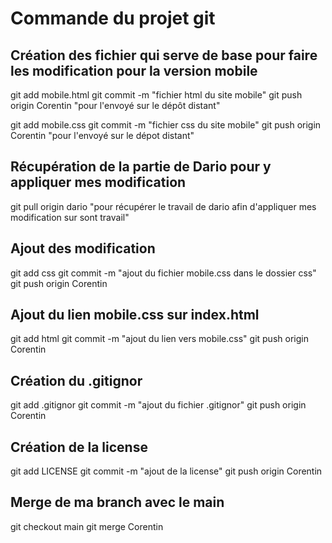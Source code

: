 # Commande du projet git

## Création des fichier qui serve de base pour faire les modification pour la version mobile

git add mobile.html
git commit -m "fichier html du site mobile"
git push origin Corentin "pour l'envoyé sur le dépôt distant"

git add mobile.css
git commit -m "fichier css du site mobile"
git push origin Corentin "pour l'envoyé sur le dépot distant"

## Récupération de la partie de Dario pour y appliquer mes modification

git pull origin dario "pour récupérer le travail de dario afin d'appliquer 
mes modification sur sont travail"

## Ajout des modification

git add css
git commit -m "ajout du fichier mobile.css dans le dossier css"
git push origin Corentin

## Ajout du lien mobile.css sur index.html
git add html
git commit -m "ajout du lien vers mobile.css"
git push origin Corentin

## Création du .gitignor

git add .gitignor
git commit -m "ajout du fichier .gitignor"
git push origin Corentin

## Création de la license

git add LICENSE
git commit -m "ajout de la license"
git push origin Corentin

## Merge de ma branch avec le main

git checkout main
git merge Corentin
